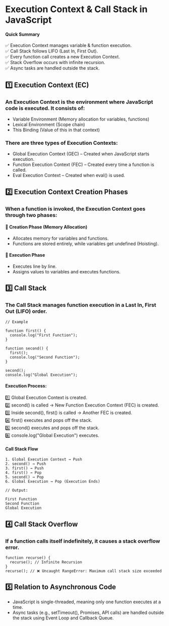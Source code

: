 # Execution Context & Call Stack in JavaScript

#### Quick Summary
✅ Execution Context manages variable & function execution. <br>
✅ Call Stack follows LIFO (Last In, First Out). <br>
✅ Every function call creates a new Execution Context. <br>
✅ Stack Overflow occurs with infinite recursion. <br>
✅ Async tasks are handled outside the stack.

## 1️⃣ Execution Context (EC)

### An Execution Context is the environment where JavaScript code is executed. It consists of:

+ Variable Environment (Memory allocation for variables, functions)
+ Lexical Environment (Scope chain)
+ This Binding (Value of this in that context)

### There are three types of Execution Contexts:

+ Global Execution Context (GEC) – Created when JavaScript starts execution.
+ Function Execution Context (FEC) – Created every time a function is called.
+ Eval Execution Context – Created when eval() is used.

## 2️⃣ Execution Context Creation Phases

### When a function is invoked, the Execution Context goes through two phases:

#### 🔹 Creation Phase (Memory Allocation)

+ Allocates memory for variables and functions.
+ Functions are stored entirely, while variables get undefined (Hoisting).

#### 🔹 Execution Phase

+ Executes line by line.
+ Assigns values to variables and executes functions.

## 3️⃣ Call Stack

### The Call Stack manages function execution in a Last In, First Out (LIFO) order.
    // Example
    
    function first() {
      console.log("First Function");
    }
    
    function second() {
      first();
      console.log("Second Function");
    }
    
    second();
    console.log("Global Execution");

#### Execution Process:

1️⃣ Global Execution Context is created. <br>
2️⃣ second() is called → New Function Execution Context (FEC) is created. <br>
3️⃣ Inside second(), first() is called → Another FEC is created. <br>
4️⃣ first() executes and pops off the stack. <br>
5️⃣ second() executes and pops off the stack. <br>
6️⃣ console.log("Global Execution") executes.

#### Call Stack Flow

    1. Global Execution Context → Push
    2. second() → Push
    3. first() → Push
    4. first() → Pop
    5. second() → Pop
    6. Global Execution → Pop (Execution Ends)

    // Output:
    
    First Function
    Second Function
    Global Execution

## 4️⃣ Call Stack Overflow

### If a function calls itself indefinitely, it causes a stack overflow error.

    function recurse() {
      recurse(); // Infinite Recursion
    }
    recurse(); // ❌ Uncaught RangeError: Maximum call stack size exceeded

## 5️⃣ Relation to Asynchronous Code

+ JavaScript is single-threaded, meaning only one function executes at a time.
+ Async tasks (e.g., setTimeout(), Promises, API calls) are handled outside the stack using Event Loop and Callback Queue.
